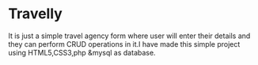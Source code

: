 # Travelly
It is just a simple travel agency form where user will enter their details and they can perform CRUD operations in it.I have made this simple project using HTML5,CSS3,php &mysql as database.
